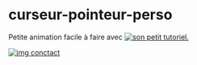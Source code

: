# curseur-pointeur-perso

Petite animation facile à faire avec [![son petit tutoriel.]()](https://youtu.be/PC6j4IU5lsE)

[![img conctact](./src/img/README.PNG.PNG)](https://franckdun.github.io/curseur-perso/)
